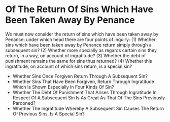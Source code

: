 # Of The Return Of Sins Which Have Been Taken Away By Penance

We must now consider the return of sins which have been taken away by Penance: under which head there are four points of inquiry:
(1) Whether sins which have been taken away by Penance return simply through a subsequent sin?
(2) Whether more specially as regards certain sins they return, in a way, on account of ingratitude?
(3) Whether the debt of punishment remains the same for sins thus returned?
(4) Whether this ingratitude, on account of which sins return, is a special sin?

* Whether Sins Once Forgiven Return Through A Subsequent Sin?
* Whether Sins That Have Been Forgiven, Return Through Ingratitude Which Is Shown Especially In Four Kinds Of Sin?
* Whether The Debt Of Punishment That Arises Through Ingratitude In Respect Of A Subsequent Sin Is As Great As That Of The Sins Previously Pardoned?
* Whether The Ingratitude Whereby A Subsequent Sin Causes The Return Of Previous Sins, Is A Special Sin?